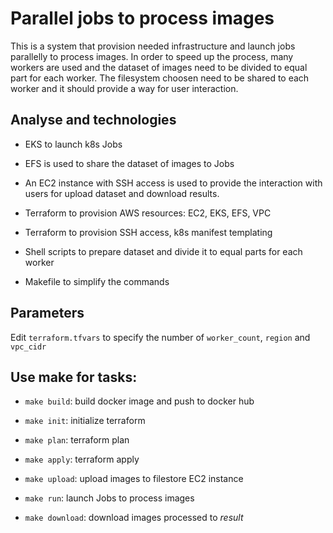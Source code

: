 # Parallel jobs to process images

This is a system that provision needed infrastructure and launch jobs parallelly to process images.
In order to speed up the process, many workers are used and the dataset of images need to be divided to equal part for each worker. The filesystem choosen need to be shared to each worker and it should provide a way for user interaction.

## Analyse and technologies

- EKS to launch k8s Jobs

- EFS is used to share the dataset of images to Jobs

- An EC2 instance with SSH access is used to provide the interaction with users for upload dataset and download results.

- Terraform to provision AWS resources: EC2, EKS, EFS, VPC

- Terraform to provision SSH access, k8s manifest templating

- Shell scripts to prepare dataset and divide it to equal parts for each worker

- Makefile to simplify the commands

## Parameters

Edit `terraform.tfvars` to specify the number of `worker_count`, `region` and `vpc_cidr`

## Use make for tasks:

- `make build`: build docker image and push to docker hub

- `make init`: initialize terraform

- `make plan`: terraform plan

- `make apply`: terraform apply

- `make upload`: upload images to filestore EC2 instance

- `make run`: launch Jobs to process images

- `make download`: download images processed to *result*

